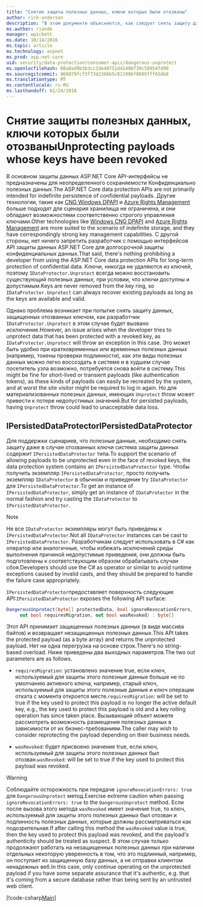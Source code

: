 ```yaml
---
title: "Снятие защиты полезных данных, ключи которых были отозваны"
author: rick-anderson
description: "В этом документе объясняется, как следует снять защиту данных, защищенные с помощью ключей, поскольку были отозваны, в приложении ASP.NET Core."
ms.author: riande
manager: wpickett
ms.date: 10/14/2016
ms.topic: article
ms.technology: aspnet
ms.prod: asp.net-core
uid: security/data-protection/consumer-apis/dangerous-unprotect
ms.openlocfilehash: 08a8ad9b3b3cc2de48751d4149bf39c58954fd90
ms.sourcegitcommit: 060879fcf3f73d2366b5c811986f8695fff65db8
ms.translationtype: MT
ms.contentlocale: ru-RU
ms.lasthandoff: 01/24/2018
---
```

# <a name="unprotecting-payloads-whose-keys-have-been-revoked"></a><span data-ttu-id="2c567-103">Снятие защиты полезных данных, ключи которых были отозваны</span><span class="sxs-lookup"><span data-stu-id="2c567-103">Unprotecting payloads whose keys have been revoked</span></span>

<a name="data-protection-consumer-apis-dangerous-unprotect"></a>

<span data-ttu-id="2c567-104">В основном защиты данных ASP.NET Core API-интерфейсы не предназначены для неопределенного сохраняемости Конфиденциально полезных данных.</span><span class="sxs-lookup"><span data-stu-id="2c567-104">The ASP.NET Core data protection APIs are not primarily intended for indefinite persistence of confidential payloads.</span></span> <span data-ttu-id="2c567-105">Другие технологии, такие как [CNG Windows DPAPI](https://msdn.microsoft.com/library/windows/desktop/hh706794%28v=vs.85%29.aspx) и [Azure Rights Management](https://docs.microsoft.com/rights-management/) больше подходят для сценария хранилища не ограничена, и они обладают возможностями соответственно строгого управления ключами.</span><span class="sxs-lookup"><span data-stu-id="2c567-105">Other technologies like [Windows CNG DPAPI](https://msdn.microsoft.com/library/windows/desktop/hh706794%28v=vs.85%29.aspx) and [Azure Rights Management](https://docs.microsoft.com/rights-management/) are more suited to the scenario of indefinite storage, and they have correspondingly strong key management capabilities.</span></span> <span data-ttu-id="2c567-106">С другой стороны, нет ничего запретить разработчик с помощью интерфейсов API защиты данных ASP.NET Core для долгосрочной защиты конфиденциальных данных.</span><span class="sxs-lookup"><span data-stu-id="2c567-106">That said, there's nothing prohibiting a developer from using the ASP.NET Core data protection APIs for long-term protection of confidential data.</span></span> <span data-ttu-id="2c567-107">Ключи, никогда не удаляются из ключей, поэтому `IDataProtector.Unprotect` всегда можно восстановить существующий полезных данных, при условии, что ключи доступны и допустимым.</span><span class="sxs-lookup"><span data-stu-id="2c567-107">Keys are never removed from the key ring, so `IDataProtector.Unprotect` can always recover existing payloads as long as the keys are available and valid.</span></span>

<span data-ttu-id="2c567-108">Однако проблема возникает при попытке снять защиту данных, защищенных отозванных ключом, как разработчик `IDataProtector.Unprotect` в этом случае будет вызвано исключение.</span><span class="sxs-lookup"><span data-stu-id="2c567-108">However, an issue arises when the developer tries to unprotect data that has been protected with a revoked key, as `IDataProtector.Unprotect` will throw an exception in this case.</span></span> <span data-ttu-id="2c567-109">Это может быть удобно при кратковременных или временных полезных данных (например, токены проверки подлинности), как эти виды полезных данных можно легко воссоздать в системе и в худшем случае посетитель узла возможно, потребуется снова войти в систему.</span><span class="sxs-lookup"><span data-stu-id="2c567-109">This might be fine for short-lived or transient payloads (like authentication tokens), as these kinds of payloads can easily be recreated by the system, and at worst the site visitor might be required to log in again.</span></span> <span data-ttu-id="2c567-110">Но для материализованных полезных данных, имеющих `Unprotect` throw может привести к потере недопустимых значений.</span><span class="sxs-lookup"><span data-stu-id="2c567-110">But for persisted payloads, having `Unprotect` throw could lead to unacceptable data loss.</span></span>

## <a name="ipersisteddataprotector"></a><span data-ttu-id="2c567-111">IPersistedDataProtector</span><span class="sxs-lookup"><span data-stu-id="2c567-111">IPersistedDataProtector</span></span>

<span data-ttu-id="2c567-112">Для поддержки сценариев, что полезные данные, необходимо снять защиту даже в случае отозванных ключи система защиты данных содержит `IPersistedDataProtector` типа.</span><span class="sxs-lookup"><span data-stu-id="2c567-112">To support the scenario of allowing payloads to be unprotected even in the face of revoked keys, the data protection system contains an `IPersistedDataProtector` type.</span></span> <span data-ttu-id="2c567-113">Чтобы получить экземпляр `IPersistedDataProtector`, просто получить экземпляр `IDataProtector` в обычном и приведение try `IDataProtector` для `IPersistedDataProtector`.</span><span class="sxs-lookup"><span data-stu-id="2c567-113">To get an instance of `IPersistedDataProtector`, simply get an instance of `IDataProtector` in the normal fashion and try casting the `IDataProtector` to `IPersistedDataProtector`.</span></span>

> [!NOTE]
> <span data-ttu-id="2c567-114">Не все `IDataProtector` экземпляры могут быть приведены к `IPersistedDataProtector`.</span><span class="sxs-lookup"><span data-stu-id="2c567-114">Not all `IDataProtector` instances can be cast to `IPersistedDataProtector`.</span></span> <span data-ttu-id="2c567-115">Разработчикам следует использовать в C# как оператор или аналогичные, чтобы избежать исключений среды выполнения причиной недопустимые приведения, они должны быть подготовлены к соответствующим образом обрабатывать случаи сбоя.</span><span class="sxs-lookup"><span data-stu-id="2c567-115">Developers should use the C# as operator or similar to avoid runtime exceptions caused by invalid casts, and they should be prepared to handle the failure case appropriately.</span></span>

<span data-ttu-id="2c567-116">`IPersistedDataProtector`предоставляет поверхность следующие API:</span><span class="sxs-lookup"><span data-stu-id="2c567-116">`IPersistedDataProtector` exposes the following API surface:</span></span>

```csharp
DangerousUnprotect(byte[] protectedData, bool ignoreRevocationErrors,
     out bool requiresMigration, out bool wasRevoked) : byte[]
```

<span data-ttu-id="2c567-117">Этот API принимает защищенных полезных данных (в виде массива байтов) и возвращает незащищенных полезных данных.</span><span class="sxs-lookup"><span data-stu-id="2c567-117">This API takes the protected payload (as a byte array) and returns the unprotected payload.</span></span> <span data-ttu-id="2c567-118">Нет ни одна перегрузка на основе строк.</span><span class="sxs-lookup"><span data-stu-id="2c567-118">There's no string-based overload.</span></span> <span data-ttu-id="2c567-119">Ниже приведены два выходных параметров.</span><span class="sxs-lookup"><span data-stu-id="2c567-119">The two out parameters are as follows.</span></span>

* <span data-ttu-id="2c567-120">`requiresMigration`: установлено значение true, если ключ, используемый для защиты этого полезные данные больше не по умолчанию активного ключа, например, старый ключ, используемый для защиты этого полезные данные и ключ операции отката с момента откроется месте.</span><span class="sxs-lookup"><span data-stu-id="2c567-120">`requiresMigration`: will be set to true if the key used to protect this payload is no longer the active default key, e.g., the key used to protect this payload is old and a key rolling operation has since taken place.</span></span> <span data-ttu-id="2c567-121">Вызывающий объект можете рассмотреть возможность размещения полезных данных в зависимости от их бизнес-требованиям.</span><span class="sxs-lookup"><span data-stu-id="2c567-121">The caller may wish to consider reprotecting the payload depending on their business needs.</span></span>

* <span data-ttu-id="2c567-122">`wasRevoked`: будет присвоено значение true, если ключ, используемый для защиты этого полезных данных был отозван.</span><span class="sxs-lookup"><span data-stu-id="2c567-122">`wasRevoked`: will be set to true if the key used to protect this payload was revoked.</span></span>

>[!WARNING]
> <span data-ttu-id="2c567-123">Соблюдайте осторожность при передаче `ignoreRevocationErrors: true` для `DangerousUnprotect` метод.</span><span class="sxs-lookup"><span data-stu-id="2c567-123">Exercise extreme caution when passing `ignoreRevocationErrors: true` to the `DangerousUnprotect` method.</span></span> <span data-ttu-id="2c567-124">Если после вызова этого метода `wasRevoked` имеет значение true, то ключ, используемый для защиты этого полезных данных был отозван и подлинность полезных данных, которые должны рассматриваться как подозрительная.</span><span class="sxs-lookup"><span data-stu-id="2c567-124">If after calling this method the `wasRevoked` value is true, then the key used to protect this payload was revoked, and the payload's authenticity should be treated as suspect.</span></span> <span data-ttu-id="2c567-125">В этом случае только продолжают работать на незащищенных полезных данных при наличии отдельных некоторую уверенность в том, что это подлинный, например, он поступает из защищенную базу данных, а не отправки клиентом ненадежных веб.</span><span class="sxs-lookup"><span data-stu-id="2c567-125">In this case, only continue operating on the unprotected payload if you have some separate assurance that it's authentic, e.g. that it's coming from a secure database rather than being sent by an untrusted web client.</span></span>

[!code-csharp[Main](dangerous-unprotect/samples/dangerous-unprotect.cs)]
